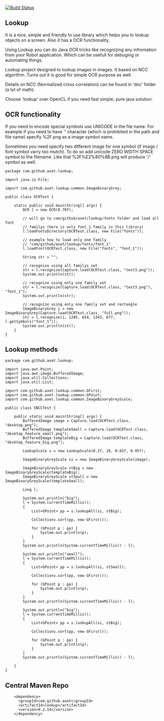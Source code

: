 
[![Build Status](https://travis-ci.org/clajder/lookup.svg?branch=master)](https://travis-ci.org/clajder/lookup)

## Lookup

It is a nice, simple and friendly to use library which helps you to lookup objects on a screen. Also it has a OCR functionality.

Using Lookup you can do Java OCR tricks like recognizing any infromation from your Robot application. Which can be
usefull for debuging or automating things.

Lookup project designed to lookup images in images. It based on NCC algorithm. Turns out it is good for simple OCR purpose as well.

Details on NCC (Normalized cross correlation) can be found in 'doc' folder (a lot of math).

Choose 'lookup' over OpenCL if you need fast simple, pure java solution.

## OCR functionality

If you need to encode special symbols use UNICODE in the file name. For example if you need to have '\' character (which is prohibited
in the path and file name) specify %2F.png as a image symbol name.

Sometimes you need specify two different image for one symbol (if image / font symbol varry too mutch). To do so add unicode ZERO WIDTH SPACE symbol to the filename. Like that %2F%E2%80%8B.png will produce '/' symbol as well. 

    package com.github.axet.lookup;
    
    import java.io.File;
    
    import com.github.axet.lookup.common.ImageBinaryGrey;
    
    public class OCRTest {
    
        static public void main(String[] args) {
            OCR l = new OCR(0.70f);
    
            // will go to com/github/axet/lookup/fonts folder and load all font
            // familys (here is only font_1 family in this library)
            l.loadFontsDirectory(OCRTest.class, new File("fonts"));
    
            // example how to load only one family
            // "com/github/axet/lookup/fonts/font_1"
            l.loadFont(OCRTest.class, new File("fonts", "font_1"));
    
            String str = "";
    
            // recognize using all familys set
            str = l.recognize(Capture.load(OCRTest.class, "test3.png"));
            System.out.println(str);
    
            // recognize using only one family set
            str = l.recognize(Capture.load(OCRTest.class, "test3.png"), "font_1");
            System.out.println(str);
    
            // recognize using only one family set and rectangle
            ImageBinaryGrey i = new ImageBinaryGrey(Capture.load(OCRTest.class, "full.png"));
            str = l.recognize(i, 1285, 654, 1343, 677, l.getSymbols("font_1"));
            System.out.println(str);
        }
    }


        
## Lookup methods

    package com.github.axet.lookup;
    
    import java.awt.Point;
    import java.awt.image.BufferedImage;
    import java.util.Collections;
    import java.util.List;
    
    import com.github.axet.lookup.common.GFirst;
    import com.github.axet.lookup.common.GPoint;
    import com.github.axet.lookup.common.ImageBinaryGreyScale;
    
    public class SNCCTest {
    
        public static void main(String[] args) {
            BufferedImage image = Capture.load(OCRTest.class, "desktop.png");
            BufferedImage templateSmall = Capture.load(OCRTest.class, "desktop_feature_small.png");
            BufferedImage templateBig = Capture.load(OCRTest.class, "desktop_feature_big.png");
    
            LookupScale s = new LookupScale(0.2f, 10, 0.65f, 0.95f);
    
            ImageBinaryGreyScale si = new ImageBinaryGreyScale(image);
    
            ImageBinaryGreyScale stBig = new ImageBinaryGreyScale(templateBig);
            ImageBinaryGreyScale stSmall = new ImageBinaryGreyScale(templateSmall);
    
            Long l;
    
            System.out.println("big");
            l = System.currentTimeMillis();
            {
                List<GPoint> pp = s.lookupAll(si, stBig);
    
                Collections.sort(pp, new GFirst());
    
                for (GPoint p : pp) {
                    System.out.println(p);
                }
            }
            System.out.println(System.currentTimeMillis() - l);
    
            System.out.println("small");
            l = System.currentTimeMillis();
            {
                List<GPoint> pp = s.lookupAll(si, stSmall);
    
                Collections.sort(pp, new GFirst());
    
                for (GPoint p : pp) {
                    System.out.println(p);
                }
            }
            System.out.println(System.currentTimeMillis() - l);
    
            System.out.println("big");
            l = System.currentTimeMillis();
            {
                List<GPoint> pp = s.lookupAll(si, stBig);
    
                Collections.sort(pp, new GFirst());
    
                for (GPoint p : pp) {
                    System.out.println(p);
                }
            }
            System.out.println(System.currentTimeMillis() - l);
    
        }
    }

## Central Maven Repo

        <dependency>
          <groupId>com.github.axet</groupId>
          <artifactId>lookup</artifactId>
          <version>0.2.14</version>
        </dependency>
